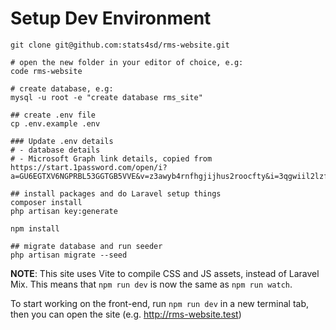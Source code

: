 # Setup Dev Environment

```
git clone git@github.com:stats4sd/rms-website.git

# open the new folder in your editor of choice, e.g:
code rms-website

# create database, e.g:
mysql -u root -e "create database rms_site"

## create .env file
cp .env.example .env

### Update .env details
# - database details
# - Microsoft Graph link details, copied from https://start.1password.com/open/i?a=GU6EGTXV6NGPRBL53GGTGB5VVE&v=z3awyb4rnfhgjijhus2roocfty&i=3qgwiil2lzfw7d5el7gd22f5ny&h=stats4sd.1password.com

## install packages and do Laravel setup things
composer install
php artisan key:generate

npm install

## migrate database and run seeder
php artisan migrate --seed

```

**NOTE**: This site uses Vite to compile CSS and JS assets, instead of Laravel Mix. This means that `npm run dev` is now the same as `npm run watch`.

To start working on the front-end, run `npm run dev` in a new terminal tab, then you can open the site (e.g. http://rms-website.test)
